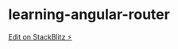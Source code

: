 # learning-angular-router

[Edit on StackBlitz ⚡️](https://stackblitz.com/edit/learning-angular-router)
